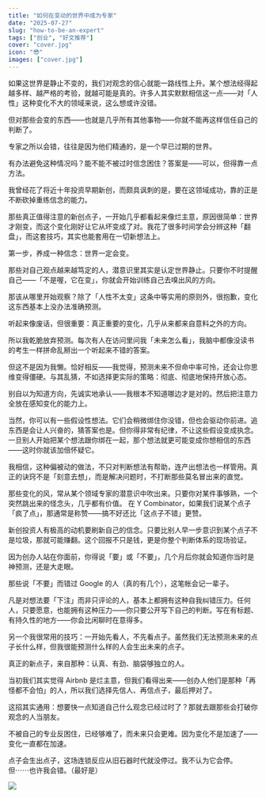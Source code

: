 ```yaml
---
title: "如何在变动的世界中成为专家"
date: "2025-07-27"
slug: "how-to-be-an-expert"
tags: ["创业", "好文推荐"]
cover: "cover.jpg"
icon: "😎"
images: ["cover.jpg"]
---
```

如果这世界是静止不变的，我们对观念的信心就能一路线性上升。某个想法经得起越多样、越严格的考验，就越可能是真的。许多人其实默默相信这一点——对「人性」这种变化不大的领域来说，这么想或许没错。



但对那些会变的东西——也就是几乎所有其他事物——你就不能再这样信任自己的判断了。



专家之所以会错，往往是因为他们精通的，是一个早已过期的世界。



有办法避免这种情况吗？能不能不被过时信念困住？答案是——可以，但得靠一点方法。



我曾经花了将近十年投资早期新创，而颇具讽刺的是，要在这领域成功，靠的正是不断砍掉重练信念的能力。



那些真正值得注意的新创点子，一开始几乎都看起来像烂主意，原因很简单：世界才刚变，而这个变化刚好让它从坏变成了对。我花了很多时间学会分辨这种「翻盘」，而这套技巧，其实也能套用在一切新想法上。



第一步，养成一种信念：世界一定会变。



那些对自己观点越来越笃定的人，潜意识里其实是认定世界静止。只要你不时提醒自己——「不是喔，它在变」，你就会开始训练自己去嗅出风的方向。



那该从哪里开始观察？除了「人性不太变」这条中等实用的原则外，很抱歉，变化这东西基本上没办法准确预测。



听起来像废话，但很重要：真正重要的变化，几乎从来都来自意料之外的方向。



所以我乾脆放弃预测。每次有人在访问里问我「未来怎么看」，我脑中都像没读书的考生一样拼命乱掰出一个听起来不错的答案。



但这不是因为我懒。恰好相反——我觉得，预测未来不但命中率可怜，还会让你思维变得僵硬。与其乱猜，不如选择更实际的策略：彻底、彻底地保持开放心态。



别自以为知道方向，先诚实地承认——我根本不知道哪边才是对的。然后把注意力全放在感知变化的能力上。



当然，你可以有一些假设性想法。它们会稍微绑住你没错，但也会驱动你前进。追东西是会让人兴奋的，猜答案也是。但你得非常有纪律，不让这些假设变成执念。
一旦别人开始把某个想法跟你绑在一起，那个想法就更可能变成你想相信的东西——这时你就该加倍怀疑它。



我相信，这种偏被动的做法，不只对判断想法有帮助，连产出想法也一样管用。真正的诀窍不是「刻意去想」，而是解决问题时，不打断那些莫名冒出来的直觉。



那些变化的风，常从某个领域专家的潜意识中吹出来。只要你对某件事够熟，一个突然跳出来的怪念头，几乎都有价值。
在 Y Combinator，如果我们说某个点子「疯了点」，那通常是称赞——搞不好还比「这点子不错」更赞。



新创投资人有极高的动机要刷新自己的信念。只要比别人早一步意识到某个点子不是垃圾，那就可能赚翻。这个回报不只是钱，更是你整个判断体系的现场验证。



因为创办人站在你面前，你得说「要」或「不要」，几个月后你就会知道你当时是神预测，还是大走眼。



那些说「不要」而错过 Google 的人（真的有几个），这笔帐会记一辈子。



凡是对想法要「下注」而非只评论的人，基本上都拥有这种自我纠错压力。任何人，只要愿意，也能拥有这种压力——你只要公开写下自己的判断。写在有标题、有持久性的地方——你会比闲聊时在意得多。



另一个我很常用的技巧：一开始先看人，不先看点子。虽然我们无法预测未来的点子长什么样，但我很能预测什么样的人会生出未来的点子。



真正的新点子，来自那种：认真、有劲、脑袋够独立的人。



当初我们其实觉得 Airbnb 是烂主意，但我们看得出来——创办人他们是那种「再怪都不会怕」的人，所以我们选择先信人、再信点子，最后押对了。



这招其实通用：想要快一点知道自己什么观念已经过时了？那就去跟那些会打破你观念的人当朋友。



不被自己的专业反困住，已经够难了，而未来只会更难。因为变化不是加速了——变化一直都在加速。



点子会生出点子，这场连锁反应从旧石器时代就没停过。我不认为它会停。
但⋯⋯也许我会错。（最好是）




![](https://prod-files-secure.s3.us-west-2.amazonaws.com/112d0858-5090-4d34-a606-b75eb8d65fd2/46476355-9cf3-4e99-9b7a-3531bc426380/1000202064.png?X-Amz-Algorithm=AWS4-HMAC-SHA256&X-Amz-Content-Sha256=UNSIGNED-PAYLOAD&X-Amz-Credential=ASIAZI2LB466RZRRTNWR%2F20250827%2Fus-west-2%2Fs3%2Faws4_request&X-Amz-Date=20250827T035146Z&X-Amz-Expires=3600&X-Amz-Security-Token=IQoJb3JpZ2luX2VjECsaCXVzLXdlc3QtMiJGMEQCICfTK1eBxFANucP8U8d845xHW3PXtGiw6RSsk4cl3oS3AiBMB07D3GhUkd51V%2F%2FQY7i%2BiKdaldvD72unXvZ8bC7hTyqIBAiE%2F%2F%2F%2F%2F%2F%2F%2F%2F%2F8BEAAaDDYzNzQyMzE4MzgwNSIMWDeCN%2BwuQ20cBqlAKtwDZVCz4iCU%2FE32cIHwMRPQ3MVk8auU76GVphSr3TtLBz3qfPK48dqigsBwOoZRwpEPQXkE8kOksrSTrqQKkeJgNNZmZMo19qv4F1BJbGWqKjrCkdqUdA6u1vYqvgpPQeOcY9N1XZ6TZnLP9zwtphaKON4Mtq9Up62sOEANATF09BKAOhsYZFRrvtFJyJRuX6ywKSNYuCwrmuDp9vVw114UiDj2Mc61Gyu3fguTDQSkHxw15vF1SHHUcqEHsdf5LCCQ8Ovql2OUXl%2FgA6jcEXUc7MJQu0OswkmbkcgnJbqvwmACobX899hxukD%2FkP0oZyg%2F5Sf%2B%2Bme5de%2BkkkeiRHizJf6wXM7FCFfTJ6eSmydhKRVZOqv%2BYf40efU1fLSaxVT5BoyxOcKu%2B4F0ZRIPXoeVDtE5Yzqr05mDY2aW7oMPqsPSKdy6CaGEpR8059bpsUUXKwTMC9W0W%2FE39tRpOJVG25zbUy71sqy4nFPa6YbzZ%2FZhsCBA%2BQF1UXeK3wcUiDVb9pyE5IQQh5HZL0CCIH8ji4M368vau7qZYXdFbczsyA9Rk4FXJQE2fNwCfwda1jCroCW0jKqUvT9UXM8dqVSvgduf2OdNnV4n%2BFIau4uLl26xpUo5RQQcEjg08iQwmfC5xQY6pgHV7NkEP4Yu7lDPfGQtYIYExVIkPvlaFwBLc08ysOkW%2FrCtZjI7r5g2sSvA3u8wurUBjcas7RKkTh%2BkRhaaY7Jwo5I0LSG8o%2FA5REOLXd85uudLH6ilXkhT4YJAg8YAvgCO4XEGuycS%2BqdS3hKJTW3sEKhXM55JpCHW%2FF%2F5ssEoUhrGVRRkRrNPoX%2BjZSf2cOsbiwCR03DmAYnShiMnpmY9pJHc16dO&X-Amz-Signature=8e2a8a9bfd7f2e351678b4fb0e6090ec2c019fa768cd885fba42fbb1af441a95&X-Amz-SignedHeaders=host&x-amz-checksum-mode=ENABLED&x-id=GetObject)

